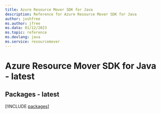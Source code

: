 ```yaml
---
title: Azure Resource Mover SDK for Java
description: Reference for Azure Resource Mover SDK for Java
author: joshfree
ms.author: jfree
ms.data: 01/12/2023
ms.topic: reference
ms.devlang: java
ms.service: resourcemover
---
```

# Azure Resource Mover SDK for Java - latest
## Packages - latest
[!INCLUDE [packages](resource-mover-index.md)]